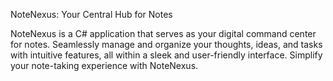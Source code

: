 NoteNexus: Your Central Hub for Notes

NoteNexus is a C# application that serves as your digital command center for notes. Seamlessly manage and organize your thoughts, ideas, and tasks with intuitive features, all within a sleek and user-friendly interface. Simplify your note-taking experience with NoteNexus.

